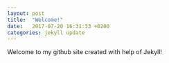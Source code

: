 ```yaml
---
layout: post
title:  "Welcome!"
date:   2017-07-20 16:31:33 +0200
categories: jekyll update
---
```

Welcome to my github site created with help of Jekyll!
